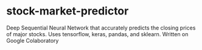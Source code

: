 # stock-market-predictor
Deep Sequential Neural Network that accurately predicts the closing prices of major stocks. Uses tensorflow, keras, pandas, and sklearn. Written on Google Colaboratory
